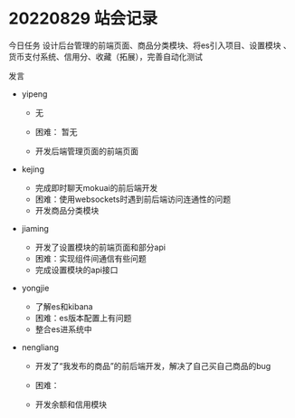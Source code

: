 # 20220829 站会记录

今日任务 设计后台管理的前端页面、商品分类模块、将es引入项目、设置模块 、货币支付系统、信用分、收藏（拓展），完善自动化测试

发言

- yipeng

  - 无

  - 困难： 暂无
  - 开发后端管理页面的前端页面

- kejing

  - 完成即时聊天mokuai的前后端开发
  - 困难：使用websockets时遇到前后端访问连通性的问题
  - 开发商品分类模块

- jiaming

  - 开发了设置模块的前端页面和部分api
  - 困难：实现组件间通信有些问题
  - 完成设置模块的api接口

- yongjie

  - 了解es和kibana
  - 困难：es版本配置上有问题
  - 整合es进系统中

- nengliang

  - 开发了“我发布的商品”的前后端开发，解决了自己买自己商品的bug

  - 困难：

  - 开发余额和信用模块

    